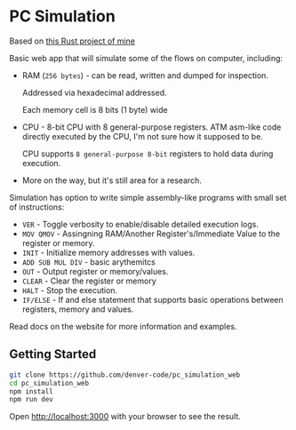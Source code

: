 # PC Simulation
Based on [this Rust project of mine](https://github.com/denver-code/pc_simulation_rs)

Basic web app that will simulate some of the flows on computer, including: 
- RAM  (`256 bytes`) - can be read, written and dumped for inspection.    
  
  Addressed via hexadecimal addressed. 

  Each memory cell is 8 bits (1 byte) wide
- CPU - 8-bit CPU with 8 general-purpose registers.
  ATM asm-like code directly executed by the CPU, I'm not sure how it supposed to be.   

  CPU supports `8 general-purpose 8-bit` registers to hold data during execution.  
- More on the way, but it's still area for a research.  

Simulation has option to write simple assembly-like programs with small set of instructions:  
- `VER` - Toggle verbosity to enable/disable detailed execution logs.
- `MOV QMOV` - Assingning RAM/Another Register's/Immediate Value to the register or memory.
- `INIT` - Initialize memory addresses with values.
- `ADD SUB MUL DIV` -  basic arythemitcs
- `OUT` - Output register or memory/values.
- `CLEAR` - Clear the register or memory
- `HALT` - Stop the execution.
- `IF/ELSE` -  If and else statement that supports basic operations between registers, memory and values.

Read docs on the website for more information and examples.

## Getting Started
```bash
git clone https://github.com/denver-code/pc_simulation_web
cd pc_simulation_web
npm install
npm run dev
```

Open [http://localhost:3000](http://localhost:3000) with your browser to see the result.